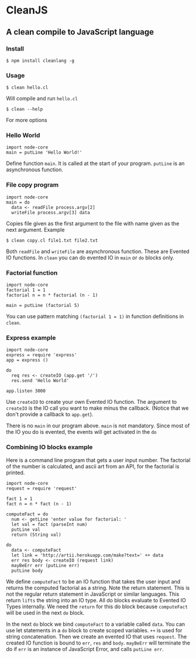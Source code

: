 # CleanJS

## A clean compile to JavaScript language

### Install

    $ npm install cleanlang -g

### Usage

    $ clean hello.cl

Will compile and run `hello.cl`

    $ clean --help

For more options

### Hello World

    import node-core
    main = putLine 'Hello World!'

Define function `main`. It is called at the start of your program. `putLine` is an asynchronous
function.

### File copy program

    import node-core
    main = do
      data <- readFile process.argv[2]
      writeFile process.argv[3] data

Copies file given as the first argument to the file with name given as the next argument. Example

    $ clean copy.cl file1.txt file2.txt

Both `readFile` and `writeFile` are asynchronous function. These are Evented IO functions. In `clean`
you can do evented IO in `main` or `do` blocks only.

### Factorial function

    import node-core
    factorial 1 = 1
    factorial n = n * factorial (n - 1)

    main = putLine (factorial 5)

You can use pattern matching `(factorial 1 = 1)` in function definitions in `clean`.

### Express example

    import node-core
    express = require 'express'
    app = express ()

    do
      req res <- createIO (app.get '/')
      res.send 'Hello World'

    app.listen 3000

Use `createIO` to create your own Evented IO function. The argument to `createIO` is the IO
call you want to make minus the callback. (Notice that we don't provide a callback to `app.get`).

There is no `main` in our program above. `main` is not mandatory. Since most of the IO you do is evented,
the events will get activated in the `do`

### Combining IO blocks example

Here is a command line program that gets a user input number. The factorial of the
number is calculated, and ascii art from an API, for the factorial is printed.

    import node-core
    request = require 'request'

    fact 1 = 1
    fact n = n * fact (n - 1)

    computeFact = do
      num <- getLine 'enter value for factorial: '
      let val = fact (parseInt num)
      putLine val
      return (String val)

    do
      data <- computeFact
      let link = 'http://artii.herokuapp.com/make?text=' ++ data
      err res body <- createIO (request link)
      mayBeErr err (putLine err)
      putLine body

We define `computeFact` to be an IO function that takes the user input and returns the
computed factorial as a string. Note the return statement. This is not the regular return
statement in JavaScript or similar languages. This return `lifts` the string into an IO type.
All do blocks evaluate to Evented IO Types internally. We need the `return` for this do block
because `computeFact` will be used in the next `do` block.

In the next `do` block we bind `computeFact` to a variable called `data`. You can use let
statements in a `do` block to create scoped variables. `++` is used for string concatenation.
Then we create an evented IO that uses `request`. The created IO function is bound to `err`,
`res` and `body`. `mayBeErr` will terminate the do if `err` is an instance of JavaScript Error, and calls
`putLine err`.
